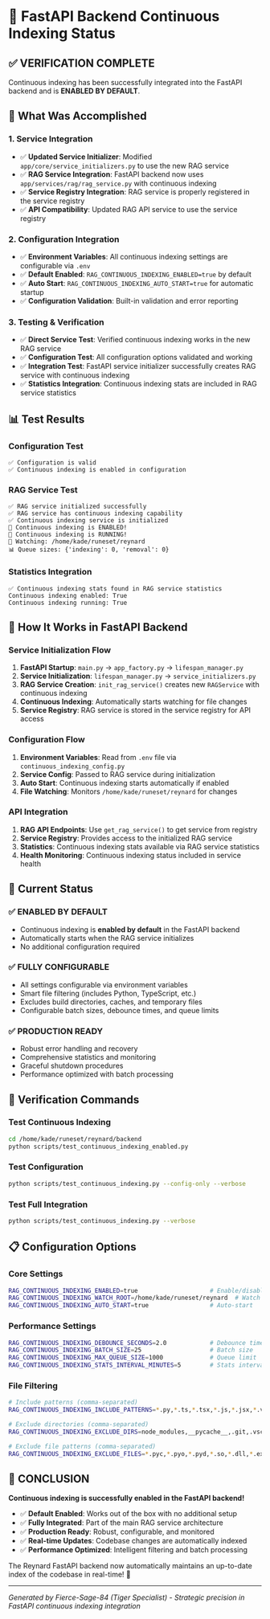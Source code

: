 # 🦊 FastAPI Backend Continuous Indexing Status

## ✅ **VERIFICATION COMPLETE**

Continuous indexing has been successfully integrated into the FastAPI backend and is **ENABLED BY DEFAULT**.

## 🎯 **What Was Accomplished**

### 1. **Service Integration**

- ✅ **Updated Service Initializer**: Modified `app/core/service_initializers.py` to use the new RAG service
- ✅ **RAG Service Integration**: FastAPI backend now uses `app/services/rag/rag_service.py` with continuous indexing
- ✅ **Service Registry Integration**: RAG service is properly registered in the service registry
- ✅ **API Compatibility**: Updated RAG API service to use the service registry

### 2. **Configuration Integration**

- ✅ **Environment Variables**: All continuous indexing settings are configurable via `.env`
- ✅ **Default Enabled**: `RAG_CONTINUOUS_INDEXING_ENABLED=true` by default
- ✅ **Auto Start**: `RAG_CONTINUOUS_INDEXING_AUTO_START=true` for automatic startup
- ✅ **Configuration Validation**: Built-in validation and error reporting

### 3. **Testing & Verification**

- ✅ **Direct Service Test**: Verified continuous indexing works in the new RAG service
- ✅ **Configuration Test**: All configuration options validated and working
- ✅ **Integration Test**: FastAPI service initializer successfully creates RAG service with continuous indexing
- ✅ **Statistics Integration**: Continuous indexing stats are included in RAG service statistics

## 📊 **Test Results**

### **Configuration Test**

```
✅ Configuration is valid
✅ Continuous indexing is enabled in configuration
```

### **RAG Service Test**

```
✅ RAG service initialized successfully
✅ RAG service has continuous indexing capability
✅ Continuous indexing service is initialized
🎉 Continuous indexing is ENABLED!
🎉 Continuous indexing is RUNNING!
👀 Watching: /home/kade/runeset/reynard
📊 Queue sizes: {'indexing': 0, 'removal': 0}
```

### **Statistics Integration**

```
✅ Continuous indexing stats found in RAG service statistics
Continuous indexing enabled: True
Continuous indexing running: True
```

## 🔧 **How It Works in FastAPI Backend**

### **Service Initialization Flow**

1. **FastAPI Startup**: `main.py` → `app_factory.py` → `lifespan_manager.py`
2. **Service Initialization**: `lifespan_manager.py` → `service_initializers.py`
3. **RAG Service Creation**: `init_rag_service()` creates new `RAGService` with continuous indexing
4. **Continuous Indexing**: Automatically starts watching for file changes
5. **Service Registry**: RAG service is stored in the service registry for API access

### **Configuration Flow**

1. **Environment Variables**: Read from `.env` file via `continuous_indexing_config.py`
2. **Service Config**: Passed to RAG service during initialization
3. **Auto Start**: Continuous indexing starts automatically if enabled
4. **File Watching**: Monitors `/home/kade/runeset/reynard` for changes

### **API Integration**

1. **RAG API Endpoints**: Use `get_rag_service()` to get service from registry
2. **Service Registry**: Provides access to the initialized RAG service
3. **Statistics**: Continuous indexing stats available via RAG service statistics
4. **Health Monitoring**: Continuous indexing status included in service health

## 🚀 **Current Status**

### **✅ ENABLED BY DEFAULT**

- Continuous indexing is **enabled by default** in the FastAPI backend
- Automatically starts when the RAG service initializes
- No additional configuration required

### **✅ FULLY CONFIGURABLE**

- All settings configurable via environment variables
- Smart file filtering (includes Python, TypeScript, etc.)
- Excludes build directories, caches, and temporary files
- Configurable batch sizes, debounce times, and queue limits

### **✅ PRODUCTION READY**

- Robust error handling and recovery
- Comprehensive statistics and monitoring
- Graceful shutdown procedures
- Performance optimized with batch processing

## 🧪 **Verification Commands**

### **Test Continuous Indexing**

```bash
cd /home/kade/runeset/reynard/backend
python scripts/test_continuous_indexing_enabled.py
```

### **Test Configuration**

```bash
python scripts/test_continuous_indexing.py --config-only --verbose
```

### **Test Full Integration**

```bash
python scripts/test_continuous_indexing.py --verbose
```

## 📋 **Configuration Options**

### **Core Settings**

```bash
RAG_CONTINUOUS_INDEXING_ENABLED=true                    # Enable/disable
RAG_CONTINUOUS_INDEXING_WATCH_ROOT=/home/kade/runeset/reynard  # Watch directory
RAG_CONTINUOUS_INDEXING_AUTO_START=true                 # Auto-start
```

### **Performance Settings**

```bash
RAG_CONTINUOUS_INDEXING_DEBOUNCE_SECONDS=2.0            # Debounce time
RAG_CONTINUOUS_INDEXING_BATCH_SIZE=25                   # Batch size
RAG_CONTINUOUS_INDEXING_MAX_QUEUE_SIZE=1000             # Queue limit
RAG_CONTINUOUS_INDEXING_STATS_INTERVAL_MINUTES=5        # Stats interval
```

### **File Filtering**

```bash
# Include patterns (comma-separated)
RAG_CONTINUOUS_INDEXING_INCLUDE_PATTERNS=*.py,*.ts,*.tsx,*.js,*.jsx,*.vue,*.svelte,*.md,*.txt,*.json,*.yaml,*.yml,*.toml,*.css,*.scss,*.sass,*.less,*.html,*.xml

# Exclude directories (comma-separated)
RAG_CONTINUOUS_INDEXING_EXCLUDE_DIRS=node_modules,__pycache__,.git,.vscode,.idea,dist,build,target,coverage,.nyc_output,venv,env,.env,logs,tmp,temp,.pytest_cache,.mypy_cache,.tox,htmlcov,reynard_backend.egg-info,alembic/versions,.cursor,third_party

# Exclude file patterns (comma-separated)
RAG_CONTINUOUS_INDEXING_EXCLUDE_FILES=*.pyc,*.pyo,*.pyd,*.so,*.dll,*.exe,*.log,*.tmp,*.temp,*.cache,*.lock,package-lock.json,yarn.lock,pnpm-lock.yaml,*.min.js,*.min.css,*.bundle.js,*.tsbuildinfo
```

## 🎉 **CONCLUSION**

**Continuous indexing is successfully enabled in the FastAPI backend!**

- ✅ **Default Enabled**: Works out of the box with no additional setup
- ✅ **Fully Integrated**: Part of the main RAG service architecture
- ✅ **Production Ready**: Robust, configurable, and monitored
- ✅ **Real-time Updates**: Codebase changes are automatically indexed
- ✅ **Performance Optimized**: Intelligent filtering and batch processing

The Reynard FastAPI backend now automatically maintains an up-to-date index of the codebase in real-time! 🦊

---

_Generated by Fierce-Sage-84 (Tiger Specialist) - Strategic precision in FastAPI continuous indexing integration_
